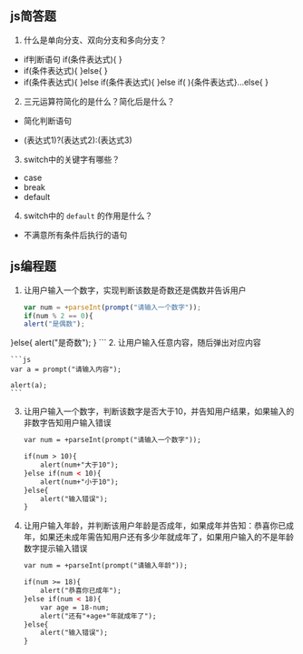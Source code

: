 ## js简答题
1. 什么是单向分支、双向分支和多向分支？
- if判断语句 if(条件表达式){ }
- if(条件表达式){ 	}else{	}
- if(条件表达式){	}else if(条件表达式){	}else if(	){条件表达式}...else{	}
2. 三元运算符简化的是什么？简化后是什么？
- 简化判断语句

-  (表达式1)?(表达式2):(表达式3)
3. switch中的关键字有哪些？
-  case 
-  break 
-  default
4. switch中的 `default` 的作用是什么？

- 不满意所有条件后执行的语句

## js编程题
1. 让用户输入一个数字，实现判断该数是奇数还是偶数并告诉用户

    ```js
    var num = +parseInt(prompt("请输入一个数字"));
    if(num % 2 == 0){
    alert("是偶数");
}else{
    alert("是奇数");
}
    ```
2. 让用户输入任意内容，随后弹出对应内容

    ```js
    var a = prompt("请输入内容");
    
    alert(a);
    ```
3. 让用户输入一个数字，判断该数字是否大于10，并告知用户结果，如果输入的非数字告知用户输入错误

    ```html
    var num = +parseInt(prompt("请输入一个数字"));
    
    if(num > 10){
        alert(num+"大于10");
    }else if(num < 10){
        alert(num+"小于10");
    }else{
        alert("输入错误");
    }
    ```

4. 让用户输入年龄，并判断该用户年龄是否成年，如果成年并告知：恭喜你已成年，如果还未成年需告知用户还有多少年就成年了，如果用户输入的不是年龄数字提示输入错误

    ```html
    var num = +parseInt(prompt("请输入年龄"));
    
    if(num >= 18){
        alert("恭喜你已成年");
    }else if(num < 18){
        var age = 18-num;
        alert("还有"+age+"年就成年了");
    }else{
        alert("输入错误");
    }
    ```
